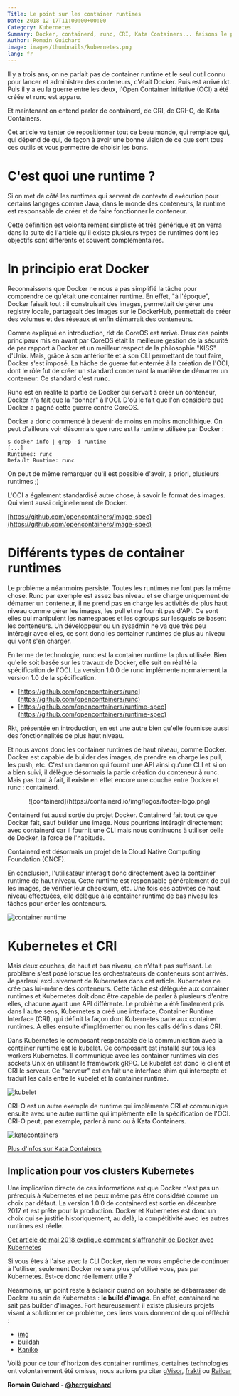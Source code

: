 ```yaml
---
Title: Le point sur les container runtimes
Date: 2018-12-17T11:00:00+00:00
Category: Kubernetes
Summary: Docker, containerd, runc, CRI, Kata Containers... faisons le point !
Author: Romain Guichard
image: images/thumbnails/kubernetes.png
lang: fr
---
```


Il y a trois ans, on ne parlait pas de container runtime et le seul outil connu
pour lancer et administrer des conteneurs, c'était Docker. Puis est arrivé rkt. Puis il y a eu la
guerre entre les deux, l'Open Container Initiative (OCI) a été créée et runc
est apparu.

Et maintenant on entend parler de containerd, de CRI, de CRI-O, de
Kata Containers.

Cet article va tenter de repositionner tout ce beau monde, qui remplace qui,
qui dépend de qui, de façon à avoir une bonne vision de ce que sont tous ces
outils et vous permettre de choisir les bons.

# C'est quoi une runtime ?

Si on met de côté les runtimes qui servent de contexte d'exécution pour
certains langages comme Java, dans le monde des conteneurs, la runtime est
responsable de créer et de faire fonctionner le conteneur.

Cette définition est volontairement simpliste et très générique et on verra
dans la suite de l'article qu'il existe plusieurs types de runtimes dont les
objectifs sont différents et souvent complémentaires.


# In principio erat Docker

Reconnaissons que Docker ne nous a pas simplifié la tâche pour
comprendre ce qu'était une container runtime. En effet, "à l'époque",
Docker faisait tout : il construisait des images, permettait de gérer une registry
locale, partageait des images sur le DockerHub, permettait de créer
des volumes et des réseaux et enfin démarrait des conteneurs.

Comme expliqué en introduction, rkt de CoreOS est arrivé. Deux des points
principaux mis en avant par CoreOS était la meilleure gestion de la sécurité de
par rapport à Docker et un meilleur respect de la philosophie "KISS" d'Unix.
Mais, grâce à son antériorité et à son CLI permettant
de tout faire, Docker s'est imposé. La hâche de guerre fut
enterrée à la création de l'OCI, dont le rôle fut de créer un standard
concernant la manière de démarrer un conteneur. Ce standard c'est **runc**.

Runc est en réalité la partie de Docker qui servait à créer un conteneur,
Docker n'a fait que la "donner" à l'OCI. D'où le fait que l'on considère que
Docker a gagné cette guerre contre CoreOS.

Docker a donc commencé à devenir de moins en moins monolithique. On peut
d'ailleurs voir désormais que runc est la runtime utilisée par Docker :

```
$ docker info | grep -i runtime
[...]
Runtimes: runc
Default Runtime: runc
```

On peut de même remarquer qu'il est possible d'avoir, a priori, plusieurs runtimes ;)

L'OCI a également standardisé autre chose, à savoir le format des images. Qui vient aussi
originellement de Docker.

[https://github.com/opencontainers/image-spec](https://github.com/opencontainers/image-spec)


# Différents types de container runtimes

Le problème a néanmoins persisté. Toutes les runtimes ne font pas la même
chose. Runc par exemple est assez bas niveau et se charge uniquement de
démarrer un conteneur, il ne prend pas en charge les activités de plus haut niveau comme gérer les
images, les pull et ne fournit pas d'API. Ce sont elles qui manipulent les
namespaces et les cgroups sur lesquels se basent les conteneurs. Un développeur
ou un sysadmin ne va que très peu intéragir avec elles, ce sont donc les
container runtimes de plus au niveau qui vont s'en charger.

En terme de technologie, runc est la container runtime la plus utilisée. Bien qu'elle soit basée sur les
travaux de Docker, elle suit en réalité la spécification de l'OCI. La version
1.0.0 de runc implémente normalement la version 1.0 de la spécification.

  - [https://github.com/opencontainers/runc](https://github.com/opencontainers/runc)
  - [https://github.com/opencontainers/runtime-spec](https://github.com/opencontainers/runtime-spec)

Rkt, présentée en introduction, en est une autre bien qu'elle fournisse aussi
des fonctionnalités de plus haut niveau.

Et nous avons donc les container runtimes de haut niveau, comme Docker. Docker
est capable de builder des images, de prendre en charge les pull, les push, etc. C'est un daemon qui
fournit une API ainsi qu'une CLI et si on a bien suivi, il délègue désormais la
partie création du conteneur à runc. Mais pas tout à fait, il existe en effet encore une couche
entre Docker et runc : containerd.

<center>![containerd](https://containerd.io/img/logos/footer-logo.png)</center>

Containerd fut aussi sortie du projet Docker. Containerd fait tout ce que
Docker fait, sauf builder une image. Nous pourrions intéragir directement avec
containerd car il fournit une CLI mais nous continuons à utiliser celle de
Docker, la force de l'habitude.

Containerd est désormais un projet de la Cloud Native Computing Foundation
(CNCF).


En conclusion, l'utilisateur interagit donc directement avec la container runtime de haut
niveau. Cette runtime est responsable généralement de pull les images, de
vérifier leur checksum, etc. Une fois ces activités de haut niveau effectuées,
elle délègue à la container runtime de bas niveau les tâches pour créer les
conteneurs.

![container runtime](https://storage.googleapis.com/static.ianlewis.org/prod/img/771/runtime-architecture.png)


# Kubernetes et CRI

Mais deux couches, de haut et bas niveau, ce n'était pas suffisant. Le problème
s'est posé lorsque les orchestrateurs de conteneurs sont arrivés. Je parlerai
exclusivement de Kubernetes dans cet article. Kubernetes ne crée pas lui-même
des conteneurs. Cette tâche est déléguée aux container runtimes et Kubernetes
doit donc être capable de parler à plusieurs d'entre elles, chacune ayant une API
différente. Le problème a été finalement pris dans l'autre sens, Kubernetes a
créé une interface, Container Runtime Interface (CRI), qui définit la façon
dont Kubernetes parle aux container runtimes. A elles ensuite d'implémenter ou
non les calls définis dans CRI.

Dans Kubernetes le composant responsable de la communication avec la container
runtime est le kubelet. Ce composant est installé sur tous les workers
Kubernetes. Il communique avec les container runtimes via des sockets Unix en
utilisant le framework gRPC. Le kubelet est donc le client et CRI le serveur.
Ce "serveur" est en fait une interface shim qui intercepte et traduit les calls
entre le kubelet et la container runtime.

![kubelet](https://d3vv6lp55qjaqc.cloudfront.net/items/0I3X2U0S0W3r1D1z2O0Q/Image%202016-12-19%20at%2017.13.16.png)

CRI-O est un autre exemple de runtime qui implémente CRI et communique ensuite
avec une autre runtime qui implémente elle la spécification de l'OCI. CRI-O peut, par
exemple, parler à runc ou à Kata Containers.

![katacontainers](https://katacontainers.io/media/uploads/katacontainers//images/posts/kubeletkatacontainers.jpg)

[Plus d'infos sur Kata Containers](https://katacontainers.io/posts/why-kata-containers-doesnt-replace-kubernetes/)


## Implication pour vos clusters Kubernetes

Une implication directe de ces informations est que Docker n'est pas un
prérequis à Kubernetes et ne peux même pas être considéré comme un choix par
défaut. La version 1.0.0 de containerd est sortie en décembre 2017 et est prête
pour la production. Docker et Kubernetes est donc un choix qui se justifie
historiquement, au delà, la compétitivité avec les autres runtimes est réelle.

[Cet article de mai 2018 explique comment s'affranchir de Docker avec Kubernetes](https://kubernetes.io/blog/2018/05/24/kubernetes-containerd-integration-goes-ga/)

Si vous êtes à l'aise avec la CLI Docker, rien ne vous empêche de continuer à
l'utiliser, seulement Docker ne sera plus qu'utilisé vous, pas par Kubernetes.
Est-ce donc réellement utile ?

Néanmoins, un point reste à éclaircir quand on souhaite se débarrasser de
Docker au sein de Kubernetes : **le build d'image**. En effet, containerd ne
sait pas builder d'images. Fort heureusement il existe plusieurs projets visant
à solutionner ce problème, ces liens vous donneront de quoi réfléchir :

- [img](https://github.com/jessfraz/img)
- [buildah](https://github.com/containers/buildah)
- [Kaniko](https://github.com/GoogleContainerTools/kaniko)


Voilà pour ce tour d'horizon des container runtimes, certaines technologies ont
volontairement été omises, nous aurions pu citer
[gVisor](https://github.com/google/gvisor),
[frakti](https://github.com/kubernetes/frakti) ou
[Railcar](https://github.com/oracle/railcar)



**Romain Guichard - [@herrguichard](https://twitter.com/herrguichard)**
